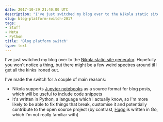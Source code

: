 ```yaml
---
date: 2017-10-29 21:40:00 UTC
description: "I've just switched my blog over to the Nikola static site generator. Hopefully you won't notice a thing, but there might be a few weird spectres around til I get all the kinks ironed out."
slug: blog-platform-switch-2017
tags:
- Stuff
- Meta
- Python
title: 'Blog platform switch'
type: text
---
```


I've just switched my blog over to the [Nikola static site generator](http://getnikola.com). Hopefully you won't notice a thing, but there might be a few weird spectres around til I get all the kinks ironed out.

I've made the switch for a couple of main reasons:

- Nikola supports [Jupyter notebooks](http://jupyter.org/) as a source format for blog posts, which will be useful to include code snippets
- It's written in Python, a language which I actually know, so I'm more likely to be able to fix things that break, customise it and potentially contribute to the open source project (by contrast, [Hugo](https://gohugo.io/) is written in Go, which I'm not really familiar with)
